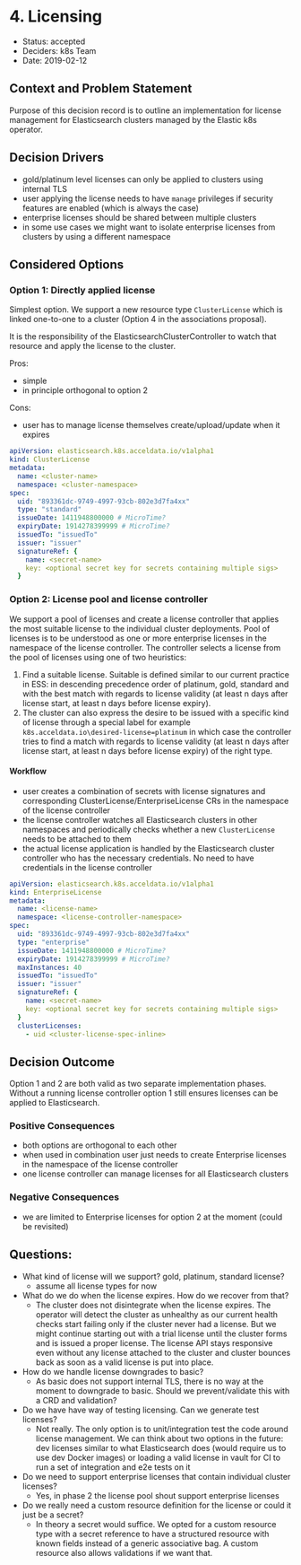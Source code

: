 # 4. Licensing

* Status:  accepted 
* Deciders: k8s Team
* Date: 2019-02-12


## Context and Problem Statement

Purpose of this decision record is to outline an implementation for license management for Elasticsearch clusters managed by the Elastic k8s operator.

## Decision Drivers <!-- optional -->

* gold/platinum level licenses can only be applied to clusters using internal TLS
* user applying the license needs to have `manage` privileges if security features are enabled (which is always the case)
* enterprise licenses should be shared between multiple clusters
* in some use cases we might want to isolate enterprise licenses from clusters by using a different namespace 

## Considered Options

### Option 1: Directly applied license

Simplest option. We support a new resource type `ClusterLicense` which is linked one-to-one to a cluster (Option 4 in the associations proposal).

It is the responsibility of the ElasticsearchClusterController to watch that resource and apply the license to the cluster. 

Pros: 
* simple
* in principle orthogonal to option 2

Cons:
* user has to manage license themselves create/upload/update when it expires


```yaml
apiVersion: elasticsearch.k8s.acceldata.io/v1alpha1
kind: ClusterLicense
metadata:
  name: <cluster-name>
  namespace: <cluster-namespace>
spec:
  uid: "893361dc-9749-4997-93cb-802e3d7fa4xx" 
  type: "standard"
  issueDate: 1411948800000 # MicroTime?
  expiryDate: 1914278399999 # MicroTime?
  issuedTo: "issuedTo"
  issuer: "issuer"
  signatureRef: {
    name: <secret-name>
    key: <optional secret key for secrets containing multiple sigs> 
  }
```


### Option  2: License pool and license controller 

We support a pool of licenses and create a license controller that applies the most suitable license to the individual cluster deployments.  Pool of licenses is to be understood as one or more enterprise licenses in the namespace of the license controller. The controller selects a license from the pool of licenses using one of two heuristics:
1. Find a suitable license. Suitable is defined similar to our current practice in ESS: in descending precedence order of platinum, gold, standard and with the best match with regards to license validity (at least n days after license start, at least n days before license expiry). 
2. The cluster can also express the desire to be issued with a specific kind of license through a special label for example `k8s.acceldata.io\desired-license=platinum` in which case the controller tries to find a match with regards to license validity (at least n days after license start, at least n days before license expiry) of the right type. 


#### Workflow
* user creates a combination of secrets with license signatures and corresponding ClusterLicense/EnterpriseLicense CRs in the namespace of the license controller
* the license controller watches all Elasticsearch clusters in other namespaces and periodically checks whether a new `ClusterLicense` needs to be attached to them
* the actual license application is handled by the Elasticsearch cluster controller who has the necessary credentials. No need to have credentials in the license controller


```yaml
apiVersion: elasticsearch.k8s.acceldata.io/v1alpha1
kind: EnterpriseLicense
metadata:
  name: <license-name>
  namespace: <license-controller-namespace>
spec:
  uid: "893361dc-9749-4997-93cb-802e3d7fa4xx" 
  type: "enterprise"
  issueDate: 1411948800000 # MicroTime?
  expiryDate: 1914278399999 # MicroTime?
  maxInstances: 40
  issuedTo: "issuedTo"
  issuer: "issuer"
  signatureRef: {
    name: <secret-name>
    key: <optional secret key for secrets containing multiple sigs> 
  }
  clusterLicenses: 
    - uid <cluster-license-spec-inline>
```


## Decision Outcome

Option 1 and 2 are both valid as two separate implementation phases. Without a running license controller option 1 still ensures licenses can be applied to Elasticsearch.

### Positive Consequences <!-- optional -->

* both options are orthogonal to each other
* when used in combination user just needs to create Enterprise licenses in the namespace of the license controller
* one license controller can manage licenses for all Elasticsearch clusters 

### Negative Consequences <!-- optional -->

* we are limited to Enterprise licenses for option 2 at the moment (could be revisited)


## Questions: 

* What kind of license will we support? gold, platinum, standard license?
    * assume all license types for now  
* What do we do when the license expires. How do we recover from that?
    * The cluster does not disintegrate when the license expires. The operator will detect the cluster as unhealthy as our current health checks start failing only if the cluster never had a license. But we might continue starting out with a trial license until the cluster forms and is issued a proper license.  The license API stays responsive even without any license attached to the cluster and cluster bounces back as soon as a valid license is put into place. 
* How do we handle license downgrades to basic? 
    * As basic does not support internal TLS, there is no way at the moment to downgrade to basic. Should we prevent/validate this with a CRD and validation?
* Do we have have way of testing licensing. Can we generate test licenses?
    * Not really. The only option is to unit/integration test the code around license management. We can think about two options in the future: dev licenses similar to what Elasticsearch does (would require us to use dev Docker images) or loading a valid license in vault for CI to run a set of integration and e2e tests on it
* Do we need to support enterprise licenses that contain individual cluster licenses?
    * Yes, in phase 2 the license pool shout support enterprise licenses
* Do we really need a custom resource definition for the license or could it just be a secret?
    * In theory a secret would suffice. We opted for a custom resource type with a secret reference to have a structured resource with known fields instead of a generic associative bag. A custom resource also allows validations if we want that.


